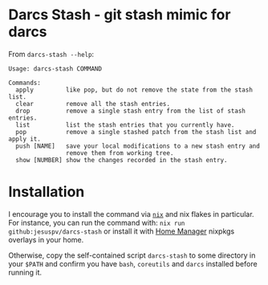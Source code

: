 # Darcs Stash - git stash mimic for darcs

From `darcs-stash --help`:

```
Usage: darcs-stash COMMAND

Commands:
  apply         like pop, but do not remove the state from the stash list.
  clear         remove all the stash entries.
  drop          remove a single stash entry from the list of stash entries.
  list          list the stash entries that you currently have.
  pop           remove a single stashed patch from the stash list and apply it.
  push [NAME]   save your local modifications to a new stash entry and
                remove them from working tree.
  show [NUMBER] show the changes recorded in the stash entry.
```

# Installation

I encourage you to install the command via [`nix`](https://nixos.org/download/)
and nix flakes in particular. For instance, you can run the command with:
`nix run github:jesuspv/darcs-stash` or install it with
[Home Manager](https://github.com/nix-community/home-manager) nixpkgs overlays
in your home.

Otherwise, copy the self-contained script `darcs-stash` to some directory in
your `$PATH` and confirm you have `bash`, `coreutils` and `darcs` installed
before running it.
